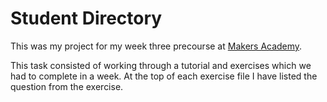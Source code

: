 # Student Directory

This was my project for my week three precourse at [Makers Academy](http://www.makersacademy.com/).

This task consisted of working through a tutorial and exercises which we had to complete in a week. At the top of each exercise file I have listed the question from the exercise. 
